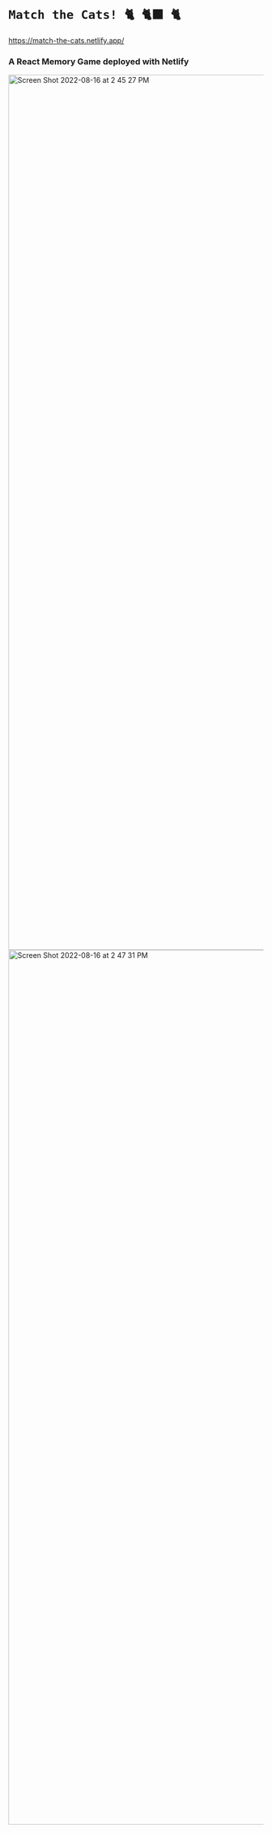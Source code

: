 # `Match the Cats! 🐈 🐈‍⬛ 🐈`
https://match-the-cats.netlify.app/


### A React Memory Game deployed with Netlify

<img width="1725" alt="Screen Shot 2022-08-16 at 2 45 27 PM" src="https://user-images.githubusercontent.com/92960864/184990896-5b40941d-aefd-4816-b40a-3d569b3768a7.png">

<img width="1724" alt="Screen Shot 2022-08-16 at 2 47 31 PM" src="https://user-images.githubusercontent.com/92960864/184991151-e39c821d-9be6-435a-9b4a-a6270f6f422e.png">


